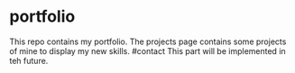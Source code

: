 # portfolio
This repo contains my portfolio. 
The projects page contains some projects of mine to display my new skills.
#contact
This part will be implemented in teh future. 
